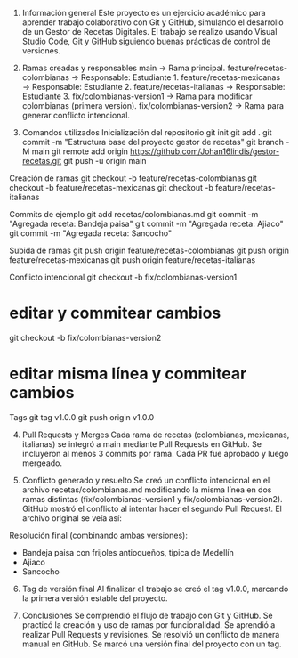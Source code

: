 1. Información general
Este proyecto es un ejercicio académico para aprender trabajo colaborativo con Git y GitHub, simulando el desarrollo de un Gestor de Recetas Digitales.
El trabajo se realizó usando Visual Studio Code, Git y GitHub siguiendo buenas prácticas de control de versiones.

2. Ramas creadas y responsables
main → Rama principal.
feature/recetas-colombianas → Responsable: Estudiante 1.
feature/recetas-mexicanas → Responsable: Estudiante 2.
feature/recetas-italianas → Responsable: Estudiante 3.
fix/colombianas-version1 → Rama para modificar colombianas (primera versión).
fix/colombianas-version2 → Rama para generar conflicto intencional.

3. Comandos utilizados
Inicialización del repositorio
git init
git add .
git commit -m "Estructura base del proyecto gestor de recetas"
git branch -M main
git remote add origin https://github.com/Johan16lindis/gestor-recetas.git
git push -u origin main

Creación de ramas
git checkout -b feature/recetas-colombianas
git checkout -b feature/recetas-mexicanas
git checkout -b feature/recetas-italianas

Commits de ejemplo
git add recetas/colombianas.md
git commit -m "Agregada receta: Bandeja paisa"
git commit -m "Agregada receta: Ajiaco"
git commit -m "Agregada receta: Sancocho"

Subida de ramas
git push origin feature/recetas-colombianas
git push origin feature/recetas-mexicanas
git push origin feature/recetas-italianas

Conflicto intencional
git checkout -b fix/colombianas-version1
# editar y commitear cambios
git checkout -b fix/colombianas-version2
# editar misma línea y commitear cambios

Tags
git tag v1.0.0
git push origin v1.0.0

4. Pull Requests y Merges
Cada rama de recetas (colombianas, mexicanas, italianas) se integró a main mediante Pull Requests en GitHub.
Se incluyeron al menos 3 commits por rama.
Cada PR fue aprobado y luego mergeado.

5. Conflicto generado y resuelto
Se creó un conflicto intencional en el archivo recetas/colombianas.md modificando la misma línea en dos ramas distintas (fix/colombianas-version1 y fix/colombianas-version2).
GitHub mostró el conflicto al intentar hacer el segundo Pull Request.
El archivo original se veía así:

Resolución final (combinando ambas versiones):

- Bandeja paisa con frijoles antioqueños, típica de Medellín
- Ajiaco
- Sancocho

6. Tag de versión final
Al finalizar el trabajo se creó el tag v1.0.0, marcando la primera versión estable del proyecto.

7. Conclusiones
Se comprendió el flujo de trabajo con Git y GitHub.
Se practicó la creación y uso de ramas por funcionalidad.
Se aprendió a realizar Pull Requests y revisiones.
Se resolvió un conflicto de manera manual en GitHub.
Se marcó una versión final del proyecto con un tag.

